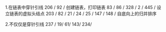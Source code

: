 1.在链表中穿针引线
206 /
92  /
创建链表，打印链表 
83 /
86 /
328 /
2   /
445 /
设立链表的虚拟头结点
203  /
82   / 
21  /
24  /
25  /
147 /
148 / 自底向上的归并排序

2.不仅仅是穿针引线
237 /
19/
61/
143/
234/

